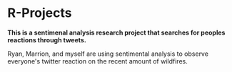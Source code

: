 # R-Projects

****This is a sentimenal analysis research project that searches for peoples reactions through tweets.****

Ryan, Marrion, and myself are using sentimental analysis to observe everyone's twitter reaction on the recent amount of wildfires. 
